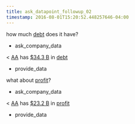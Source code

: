 ```yaml
---
title: ask_datapoint_followup_02
timestamp: 2016-08-01T15:20:52.448257646-04:00
---
```


how much [debt](datapoint) does it have?
* ask_company_data

< [AA](ticker_symbol) has [$34.3 B](approximate_amount) in [debt](datapoint)
* provide_data

what about [profit](datapoint)?
* ask_company_data

< [AA](ticker_symbol) has [$23.2 B](approximate_amount) in [profit](datapoint)
* provide_data
